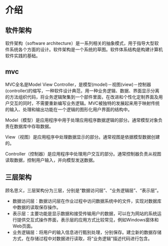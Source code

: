 # 介绍

## 软件架构

软件架构（software architecture）是一系列相关的抽象模式，用于指导大型软件系统各个方面的设计。软件架构是一个系统的草图。软件体系结构是构建计算机软件实践的基础。

## mvc

MVC全名是Model View Controller，是模型(model)－视图(view)－控制器(controller)的缩写，一种软件设计典范，用一种业务逻辑、数据、界面显示分离的方法组织代码，将业务逻辑聚集到一个部件里面，在改进和个性化定制界面及用户交互的同时，不需要重新编写业务逻辑。MVC被独特的发展起来用于映射传统的输入、处理和输出功能在一个逻辑的图形化用户界面的结构中。

Model（模型）是应用程序中用于处理应用程序数据逻辑的部分。通常模型对象负责在数据库中存取数据。

View（视图）是应用程序中处理数据显示的部分。通常视图是依据模型数据创建的。

Controller（控制器）是应用程序中处理用户交互的部分。通常控制器负责从视图读取数据，控制用户输入，并向模型发送数据。

## 三层架构

顾名思义，三层架构分为三层，分别是“数据访问层”、“业务逻辑层”、“表示层”。

+ 数据访问层：数据访问层在作业过程中访问数据系统中的文件，实现对数据库中数据的读取保存操作。
+ 表示层：主要功能是显示数据和接受传输用户的数据，可以在为网站的系统运行提供交互式操作界面，表示层的应用方式比较常见，例如Windows窗体和Web页面。
+ 业务逻辑层：将用户的输入信息进行甄别处理，分别保存。建立新的数据存储方式，在存储过程中对数据进行读取，将“业务逻辑”描述代码进行包含。
